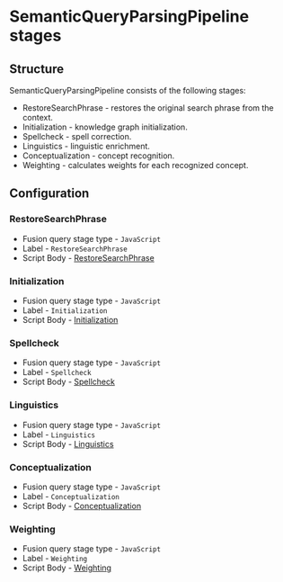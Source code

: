 # SemanticQueryParsingPipeline stages

## Structure

SemanticQueryParsingPipeline consists of the following stages:
* RestoreSearchPhrase - restores the original search phrase from the context.
* Initialization - knowledge graph initialization.
* Spellcheck - spell correction.
* Linguistics - linguistic enrichment.
* Conceptualization - concept recognition.
* Weighting - calculates weights for each recognized concept.

## Configuration

### RestoreSearchPhrase

* Fusion query stage type - `JavaScript`
* Label - `RestoreSearchPhrase`
* Script Body - [RestoreSearchPhrase](../never-null-query-pipeline/RestoreSearchPhrase.js)

### Initialization

* Fusion query stage type - `JavaScript`
* Label - `Initialization`
* Script Body - [Initialization](../../javascript/SemanticGraphInitialization.js)

### Spellcheck

* Fusion query stage type - `JavaScript`
* Label - `Spellcheck`
* Script Body - [Spellcheck](../../javascript/SemanticGraphSpellcheck.js)

### Linguistics

* Fusion query stage type - `JavaScript`
* Label - `Linguistics`
* Script Body - [Linguistics](../../javascript/SemanticGraphLinguistic.js)

### Conceptualization

* Fusion query stage type - `JavaScript`
* Label - `Conceptualization`
* Script Body - [Conceptualization](../../javascript/SemanticGraphConceptualization.js)

### Weighting

* Fusion query stage type - `JavaScript`
* Label - `Weighting`
* Script Body - [Weighting](../../javascript/SemanticGraphWeighting.js)
